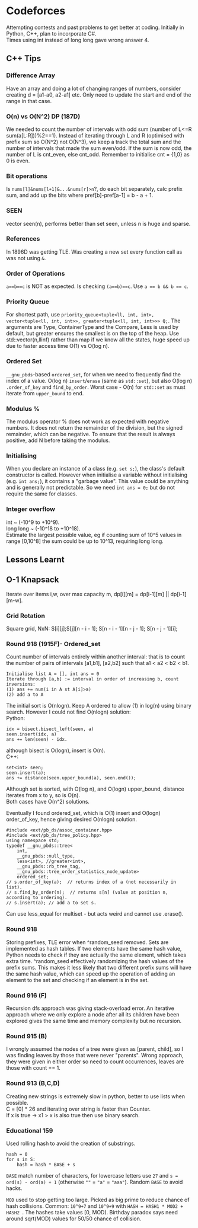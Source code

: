 # Codeforces
Attempting contests and past problems to get better at coding. Initially in Python, C++, plan to incorporate C#.  
Times using int instead of long long gave wrong answer 4. 
## C++ Tips 
### Difference Array
Have an array and doing a lot of changing ranges of numbers, consider creating d = [a1-a0, a2-a1] etc. Only need to update the start and end of the range in that case.  

### O(n) vs O(N^2) DP (187D)  
We needed to count the number of intervals with odd sum (number of L<=R sum(a[L:R]))%2==1). Instead of iterating through L and R (optimised with prefix sum so O(N^2) not O(N^3), we keep a track the total sum and the number of intervals that made the sum even/odd. If the sum is now odd, the number of L is cnt_even, else cnt_odd. Remember to initialise cnt = {1,0} as 0 is even.  
### Bit operations
Is ```nums[l]&nums[l+1]&...&nums[r]>n```?, do each bit separately, calc prefix sum, and add up the bits where pref[b]-pref[a-1] = b - a + 1.  

### SEEN
vector<bool> seen(n), performs better than set<int> seen, unless n is huge and sparse.  

### References
In 1896D was getting TLE. Was creating a new set every function call as was not using ```&```.  

### Order of Operations
```a==b==c``` is NOT as expected. Is checking ```(a==b)==c```. Use ```a == b && b == c```.  

### Priority Queue  
For shortest path, use ```priority_queue<tuple<ll, int, int>, vector<tuple<ll, int, int>>, greater<tuple<ll, int, int>>> Q;```.  The arguments are Type, ContainerType and the Compare, Less is used by default, but greater ensures the smallest is on the top of the heap. Use std::vector(n,llinf) rather than map if we know all the states, huge speed up due to faster access time O(1) vs O(log n).  

### Ordered Set
```__gnu_pbds```-based ```ordered_set```, for when we need to frequently find the index of a value. O(log n) ```insert```/```erase``` (same as ```std::set```), but also O(log n) ```.order_of_key``` and ```find_by_order```. Worst case - O(n) for ```std::set``` as must iterate from ```upper_bound``` to end.   
### Modulus % 
The modulus operator % does not work as expected with negative numbers. It does not return the remainder of the division, but the signed remainder, which can be negative. To ensure that the result is always positive, add N before taking the modulus.  

### Initialising  
When you declare an instance of a class (e.g. ```set s;```), the class's default constructor is called. However when initialise a variable without initialising (e.g. ```int ans;```), it contains a "garbage value". This value could be anything and is generally not predictable. So we need ```int ans = 0;``` but do not require the same for classes. 

### Integer overflow
int ~ (-10^9 to +10^9).  
long long ~ (-10^18 to +10^18).  
Estimate the largest possible value, eg if counting sum of 10^5 values in range [0,10^8] the sum could be up to 10^13, requiring long long.  

## Lessons Learnt 

## O-1 Knapsack
Iterate over items i,w, over max capacity m, dp[i][m] = dp[i-1][m] || dp[i-1][m-w]. 

### Grid Rotation 
Square grid, NxN: S[i][j];S[j][n - i - 1]; S[n - i - 1][n - j - 1]; S[n - j - 1][i];  

### Round 918 (1915F)-  Ordered_set 
Count number of intervals entirely within another interval: that is to count the number of pairs of intervals [a1,b1], [a2,b2] such that a1 < a2 < b2 < b1. 
```
Initialise list A = [], int ans = 0   
Iterate through [a,b] := interval in order of increasing b, count inversions:  
(1) ans += num(i in A st A[i]>a)  
(2) add a to A    
``` 
The initial sort is O(nlogn). Keep A ordered to allow (1) in log(n) using binary search.  However I could not find O(nlogn) solution:  
Python: 
```
idx = bisect.bisect_left(seen, a)  
seen.insert(idx, a)  
ans += len(seen) - idx.
```
although bisect is O(logn), insert is O(n).  
C++: 
```
set<int> seen;  
seen.insert(a);
ans += distance(seen.upper_bound(a), seen.end());  
```
Although set is sorted, with O(log n), and O(logn) upper_bound, distance iterates from x to y, so is O(n).  
Both cases have O(n^2) solutions.  

Eventually I found ordered_set, which is O(1) insert and O(logn) order_of_key, hence giving desired O(nlogn) solution.
```
#include <ext/pb_ds/assoc_container.hpp>  
#include <ext/pb_ds/tree_policy.hpp>  
using namespace std;  
typedef __gnu_pbds::tree<  
    int,  
    __gnu_pbds::null_type,  
    less<int>, //greater<int>,  
    __gnu_pbds::rb_tree_tag,  
    __gnu_pbds::tree_order_statistics_node_update>  
    ordered_set;  
// s.order_of_key(a);  // returns index of a (not necessarily in list).  
// s.find_by_order(n);  // returns s[n] (value at position n, according to ordering).  
// s.insert(a); // add a to set s.   
```
Can use less_equal for multiset - but acts weird and cannot use .erase().  
  


### Round 918
Storing prefixes, TLE error when ^random_seed removed. Sets are implemented as hash tables. If two elements have the same hash value, Python needs to check if they are actually the same element, which takes extra time. ^random_seed effectively randomizing the hash values of the prefix sums. This makes it less likely that two different prefix sums will have the same hash value, which can speed up the operation of adding an element to the set and checking if an element is in the set.

### Round 916 (F)
Recursion dfs approach was giving stack-overload error. An iterative approach where we only explore a node after all its children have been explored gives the same time and memory complexity but no recursion.  

### Round 915 (B) 
I wrongly assumed the nodes of a tree were given as [parent, child], so I was finding leaves by those that were never "parents". Wrong approach, they were given in either order so need to count occurrences, leaves are those with count == 1.  

### Round 913 (B,C,D)
Creating new strings is extremely slow in python, better to use lists when possible.  
C = [0] * 26 and iterating over string is faster than Counter.  
If x is true -> x1 > x is also true then use binary search.  

### Educational 159 
Used rolling hash to avoid the creation of substrings.  
```
hash = 0  
for s in S:  
    hash = hash * BASE + s
```
```BASE``` match number of characters, for lowercase letters use ```27``` and ```s = ord(s) - ord(a) + 1``` (otherwise ```""``` = ```"a"``` = ```"aaa"```). Random ```BASE``` to avoid hacks.  

```MOD``` used to stop getting too large. Picked as big prime to reduce chance of hash collisions. Common: ```10^9+7``` and ```10^9+9``` with ```HASH = HASH1 * MOD2 + HASH2 ```.  The hashes take values [0, MOD). Birthday paradox says need around sqrt(MOD) values for 50/50 chance of collision. 


